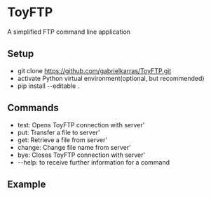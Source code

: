 # ToyFTP

A simplified FTP command line application

## Setup

- git clone https://github.com/gabrielkarras/ToyFTP.git
- activate Python virtual environment(optional, but recommended)
- pip install --editable .

## Commands

- test: Opens ToyFTP connection with server'
- put: Transfer a file to server'
- get: Retrieve a file from server'
- change: Change file name from server'
- bye: Closes ToyFTP connection with server'
- --help: to receive further information for a command

## Example
